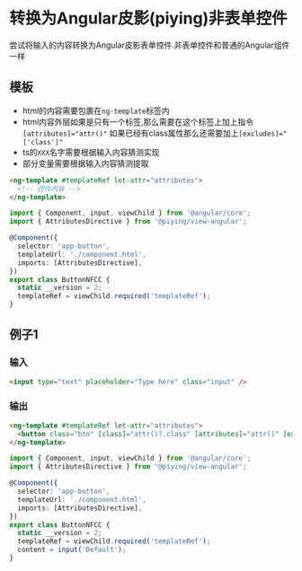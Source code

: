 # 转换为Angular皮影(piying)非表单控件

尝试将输入的内容转换为Angular皮影表单控件.非表单控件和普通的Angular组件一样

## 模板

- html的内容需要包裹在`ng-template`标签内
- html内容外层如果是只有一个标签,那么需要在这个标签上加上指令`[attributes]="attr()"` 如果已经有class属性那么还需要加上`[excludes]="['class']"`
- ts的`XXX`名字需要根据输入内容猜测实现
- 部分变量需要根据输入内容猜测提取

```html
<ng-template #templateRef let-attr="attributes">
  <!-- 控件内容 -->
</ng-template>
```

```ts
import { Component, input, viewChild } from '@angular/core';
import { AttributesDirective } from '@piying/view-angular';

@Component({
  selector: 'app-button',
  templateUrl: './component.html',
  imports: [AttributesDirective],
})
export class ButtonNFCC {
  static __version = 2;
  templateRef = viewChild.required('templateRef');
}
```

## 例子1

### 输入

```html
<input type="text" placeholder="Type here" class="input" />
```

### 输出

```html
<ng-template #templateRef let-attr="attributes">
  <button class="btn" [class]="attr()?.class" [attributes]="attr()" [excludes]="['class']">{{content()}}</button>
</ng-template>
```

```ts
import { Component, input, viewChild } from '@angular/core';
import { AttributesDirective } from '@piying/view-angular';

@Component({
  selector: 'app-button',
  templateUrl: './component.html',
  imports: [AttributesDirective],
})
export class ButtonNFCC {
  static __version = 2;
  templateRef = viewChild.required('templateRef');
  content = input('Default');
}
```
